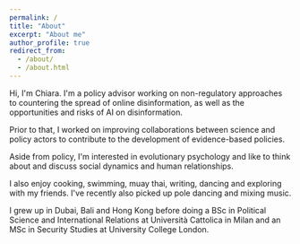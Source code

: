 ```yaml
---
permalink: /
title: "About"
excerpt: "About me"
author_profile: true
redirect_from: 
  - /about/
  - /about.html
---
```


Hi, I'm Chiara. I'm a policy advisor working on non-regulatory approaches to countering the spread of online disinformation, as well as the opportunities and risks of AI on disinformation. 

Prior to that, I worked on improving collaborations between science and policy actors to contribute to the development of evidence-based policies. 

Aside from policy, I'm interested in evolutionary psychology and like to think about and discuss social dynamics and human relationships.

I also enjoy cooking, swimming, muay thai, writing, dancing and exploring with my friends. I've recently also picked up pole dancing and mixing music.

I grew up in Dubai, Bali and Hong Kong before doing a BSc in Political Science and International Relations at Università Cattolica in Milan and an MSc in Security Studies at University College London.
